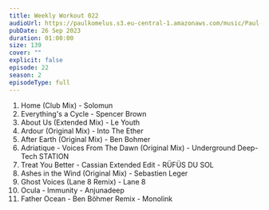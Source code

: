 ```yaml
---
title: Weekly Workout 022
audioUrl: https://paulkomelus.s3.eu-central-1.amazonaws.com/music/Paul-Komelus-Weekly-Workout-022(House).mp3
pubDate: 26 Sep 2023
duration: 01:00:00
size: 139
cover: ""
explicit: false
episode: 22
season: 2
episodeType: full
---
```

1. Home (Club Mix) - Solomun
2. Everything's a Cycle - Spencer Brown
3. About Us (Extended Mix) - Le Youth
4. Ardour (Original Mix) - Into The Ether
5. After Earth (Original Mix) - Ben Bohmer
6. Adriatique - Voices From The Dawn (Original Mix) - Underground Deep-Tech STATION
7. Treat You Better - Cassian Extended Edit - RÜFÜS DU SOL
8. Ashes in the Wind (Original Mix) - Sebastien Leger
9. Ghost Voices (Lane 8 Remix) - Lane 8
10. Ocula - Immunity - Anjunadeep
11. Father Ocean - Ben Böhmer Remix - Monolink